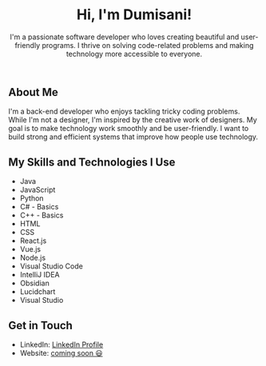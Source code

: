<!DOCTYPE html>
<html>
<head>
  <meta charset="UTF-8">
  <link rel="stylesheet" href="https://raw.githubusercontent.com/sindresorhus/github-markdown-themes/master/github-dark/github-dark.css">
</head>
<body>

<header>
  <h1>Hi, I'm Dumisani!</h1>
  <p>I'm a passionate software developer who loves creating beautiful and user-friendly programs. I thrive on solving code-related problems and making technology more accessible to everyone.</p>
</header>

<section id="about">
  <h2>About Me</h2>
  <p>I'm a back-end developer who enjoys tackling tricky coding problems. While I'm not a designer, I'm inspired by the creative work of designers. My goal is to make technology work smoothly and be user-friendly. I want to build strong and efficient systems that improve how people use technology.</p>
</section>


<section id="skills">
  <h2>My Skills and Technologies I Use</h2>
  <ul>
    <li>Java</li>
    <li>JavaScript</li>
    <li>Python</li>
    <li>C# - Basics</li>
    <li>C++ - Basics</li>
    <li>HTML</li>
    <li>CSS</li>
    <li>React.js</li>
    <li>Vue.js</li>
    <li>Node.js</li>
    <li>Visual Studio Code</li>
    <li>IntelliJ IDEA</li>
    <li>Obsidian</li>
    <li>Lucidchart</li>
    <li>Visual Studio</li>
    <!-- Add more skills and technologies as needed -->
  </ul>
</section>

<!--
<section id="projects">
  <h2>My Projects</h2>
  <ul>
    <li><a href="[Link to Project 1]">Project 1 Name</a> - A user-friendly web app for [describe the purpose]</li>
    <li><a href="[Link to Project 2]">Project 2 Name</a> - An elegant mobile application that [brief description]</li>
    <li><a href="[Link to Project 3]">Project 3 Name</a> - A coding challenge solution that demonstrates my problem-solving skills</li>
  </ul>
</section>
-->

<section id="contact">
  <h2>Get in Touch</h2>
  <!-- <p>If you share my passion for creating beautiful software and have exciting projects or opportunities, please don't hesitate to reach out:</p> -->
  <ul>
    <li>LinkedIn: <a href="https://linkedin.com/in/dumisani-mbonani-6119231a2">LinkedIn Profile</a></li>
    <li>Website: <a href="[Your GitHub Profile URL]">coming soon 😃</a></li>
  </ul>
</section>

</body>
</html>
